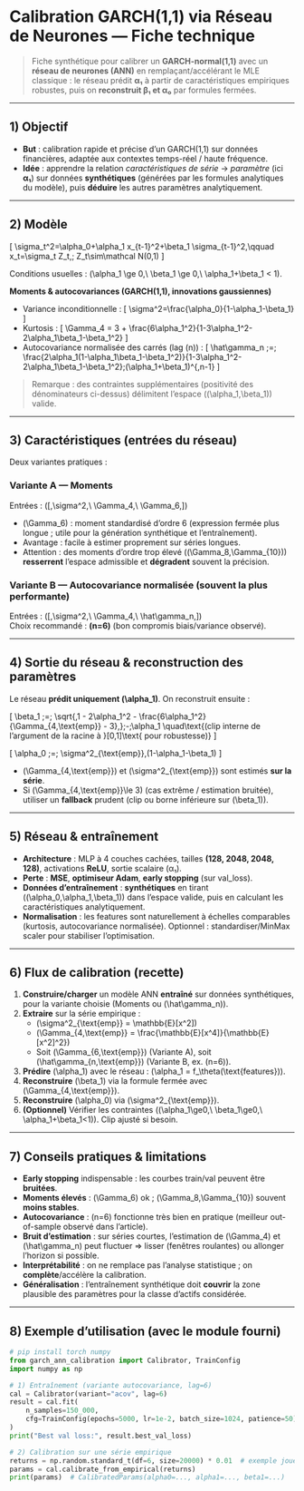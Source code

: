 # Calibration GARCH(1,1) via Réseau de Neurones — Fiche technique

> Fiche synthétique pour calibrer un **GARCH-normal(1,1)** avec un **réseau de neurones (ANN)** en remplaçant/accélérant le MLE classique : le réseau prédit **α₁** à partir de caractéristiques empiriques robustes, puis on **reconstruit β₁ et α₀** par formules fermées.

---

## 1) Objectif

- **But** : calibration rapide et précise d’un GARCH(1,1) sur données financières, adaptée aux contextes temps-réel / haute fréquence.
- **Idée** : apprendre la relation *caractéristiques de série* → *paramètre* (ici **α₁**) sur données **synthétiques** (générées par les formules analytiques du modèle), puis **déduire** les autres paramètres analytiquement.

---

## 2) Modèle

\[
\sigma_t^2=\alpha_0+\alpha_1 x_{t-1}^2+\beta_1 \sigma_{t-1}^2,\qquad x_t=\sigma_t Z_t,\; Z_t\sim\mathcal N(0,1)
\]

Conditions usuelles : \(\alpha_1 \ge 0,\ \beta_1 \ge 0,\ \alpha_1+\beta_1 < 1\).

**Moments & autocovariances (GARCH(1,1), innovations gaussiennes)**  
- Variance inconditionnelle :
\[
\sigma^2=\frac{\alpha_0}{1-\alpha_1-\beta_1}
\]
- Kurtosis :
\[
\Gamma_4 = 3 + \frac{6\alpha_1^2}{1-3\alpha_1^2-2\alpha_1\beta_1-\beta_1^2}
\]
- Autocovariance normalisée des carrés (lag \(n\)) :
\[
\hat\gamma_n \;=\; \frac{2\alpha_1(1-\alpha_1\beta_1-\beta_1^2)}{1-3\alpha_1^2-2\alpha_1\beta_1-\beta_1^2}\;(\alpha_1+\beta_1)^{\,n-1}
\]

> Remarque : des contraintes supplémentaires (positivité des dénominateurs ci-dessus) délimitent l’espace \((\alpha_1,\beta_1)\) valide.

---

## 3) Caractéristiques (entrées du réseau)

Deux variantes pratiques :

### Variante A — **Moments**
Entrées : \([\,\sigma^2,\ \Gamma_4,\ \Gamma_6\,]\)

- \(\Gamma_6\) : moment standardisé d’ordre 6 (expression fermée plus longue ; utile pour la génération synthétique et l’entraînement).
- Avantage : facile à estimer proprement sur séries longues.
- Attention : des moments d’ordre trop élevé (\(\Gamma_8,\Gamma_{10}\)) **resserrent** l’espace admissible et **dégradent** souvent la précision.

### Variante B — **Autocovariance normalisée** (souvent la plus performante)
Entrées : \([\,\sigma^2,\ \Gamma_4,\ \hat\gamma_n\,]\)  
Choix recommandé : **\(n=6\)** (bon compromis biais/variance observé).

---

## 4) Sortie du réseau & reconstruction des paramètres

Le réseau **prédit uniquement \(\alpha_1\)**. On reconstruit ensuite :

\[
\beta_1 \;=\; \sqrt{\,1 - 2\alpha_1^2 - \frac{6\alpha_1^2}{\Gamma_{4,\text{emp}} - 3}\,}\;-\;\alpha_1
\quad\text{(clip interne de l’argument de la racine à }[0,1]\text{ pour robustesse)}
\]

\[
\alpha_0 \;=\; \sigma^2_{\text{emp}}\,(1-\alpha_1-\beta_1)
\]

- \(\Gamma_{4,\text{emp}}\) et \(\sigma^2_{\text{emp}}\) sont estimés **sur la série**.
- Si \(\Gamma_{4,\text{emp}}\le 3\) (cas extrême / estimation bruitée), utiliser un **fallback** prudent (clip ou borne inférieure sur \(\beta_1\)).

---

## 5) Réseau & entraînement

- **Architecture** : MLP à 4 couches cachées, tailles **(128, 2048, 2048, 128)**, activations **ReLU**, sortie scalaire (α₁).
- **Perte** : **MSE**, **optimiseur Adam**, **early stopping** (sur val_loss).
- **Données d’entraînement** : **synthétiques** en tirant \((\alpha_0,\alpha_1,\beta_1)\) dans l’espace valide, puis en calculant les caractéristiques analytiquement.
- **Normalisation** : les features sont naturellement à échelles comparables (kurtosis, autocovariance normalisée). Optionnel : standardiser/MinMax scaler pour stabiliser l’optimisation.

---

## 6) Flux de calibration (recette)

1. **Construire/charger** un modèle ANN **entraîné** sur données synthétiques, pour la variante choisie (Moments ou \(\hat\gamma_n\)).
2. **Extraire** sur la série empirique :
   - \(\sigma^2_{\text{emp}} = \mathbb{E}[x^2]\)
   - \(\Gamma_{4,\text{emp}} = \frac{\mathbb{E}[x^4]}{\mathbb{E}[x^2]^2}\)
   - Soit \(\Gamma_{6,\text{emp}}\) (Variante A), soit \(\hat\gamma_{n,\text{emp}}\) (Variante B, ex. \(n=6\)).
3. **Prédire** \(\alpha_1\) avec le réseau : \(\alpha_1 = f_\theta(\text{features})\).
4. **Reconstruire** \(\beta_1\) via la formule fermée avec \(\Gamma_{4,\text{emp}}\).
5. **Reconstruire** \(\alpha_0\) via \(\sigma^2_{\text{emp}}\).
6. **(Optionnel)** Vérifier les contraintes (\(\alpha_1\ge0,\ \beta_1\ge0,\ \alpha_1+\beta_1<1\)). Clip ajusté si besoin.

---

## 7) Conseils pratiques & limitations

- **Early stopping** indispensable : les courbes train/val peuvent être **bruitées**.
- **Moments élevés** : \(\Gamma_6\) ok ; \(\Gamma_8,\Gamma_{10}\) souvent **moins stables**.
- **Autocovariance** : \(n=6\) fonctionne très bien en pratique (meilleur out-of-sample observé dans l’article).
- **Bruit d’estimation** : sur séries courtes, l’estimation de \(\Gamma_4\) et \(\hat\gamma_n\) peut fluctuer ⇒ lisser (fenêtres roulantes) ou allonger l’horizon si possible.
- **Interprétabilité** : on ne remplace pas l’analyse statistique ; on **complète**/accélère la calibration.
- **Généralisation** : l’entraînement synthétique doit **couvrir** la zone plausible des paramètres pour la classe d’actifs considérée.

---

## 8) Exemple d’utilisation (avec le module fourni)

```python
# pip install torch numpy
from garch_ann_calibration import Calibrator, TrainConfig
import numpy as np

# 1) Entraînement (variante autocovariance, lag=6)
cal = Calibrator(variant="acov", lag=6)
result = cal.fit(
    n_samples=150_000,
    cfg=TrainConfig(epochs=5000, lr=1e-2, batch_size=1024, patience=50)
)
print("Best val loss:", result.best_val_loss)

# 2) Calibration sur une série empirique
returns = np.random.standard_t(df=6, size=20000) * 0.01  # exemple jouet
params = cal.calibrate_from_empirical(returns)
print(params)  # CalibratedParams(alpha0=..., alpha1=..., beta1=...)

